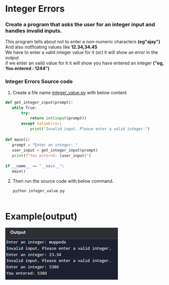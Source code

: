 # Integer Errors   
### Create a program that asks the user for an integer input and handles invalid inputs.
This program tells about  not to enter a non-numeric characters **(eg"ajay")**    
And also notfloating values like **12.34,34.45**      
We have to enter a valid integer value for it (or) it will show an error in the output      
if we enter an vaild value for it it will show you have entered an integer **("eg, You entered : 1244")**   
  
  
  
 ### Integer Errors Source code
 1. Create a file name [integer_value.py](./integer_value.py) with below content
 ```py
def get_integer_input(prompt):
    while True:
        try:
            return int(input(prompt))
        except ValueError:
            print("Invalid input. Please enter a valid integer.")

def main():
    prompt = "Enter an integer: "
    user_input = get_integer_input(prompt)
    print(f"You entered: {user_input}")

if __name__ == "__main__":
    main()
 ```
 2. Then run the source code with below command.
    ```py
    python integer_value.py 
 
    ``` 
# Example(output)
![Task 3 Output](./../../images/basic-task_3_results.png)

